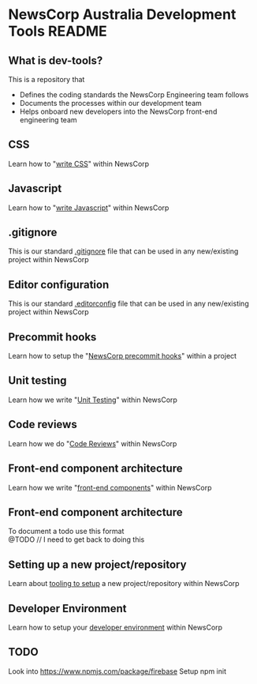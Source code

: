 NewsCorp Australia Development Tools README
===========================================

What is dev-tools?
------------------
This is a repository that
* Defines the coding standards the NewsCorp Engineering team follows
* Documents the processes within our development team
* Helps onboard new developers into the NewsCorp front-end engineering team

CSS
---
Learn how to "[write CSS][1]" within NewsCorp

Javascript
----------
Learn how to "[write Javascript][2]" within NewsCorp 

.gitignore
----------
This is our standard [.gitignore][3] file that can be used in any new/existing project within NewsCorp

Editor configuration
----------
This is our standard [.editorconfig][4] file that can be used in any new/existing project within NewsCorp

Precommit hooks
---------------
Learn how to setup the "[NewsCorp precommit hooks][5]" within a project

Unit testing
----------
Learn how we write "[Unit Testing][6]" within NewsCorp 

Code reviews
------------
Learn how we do "[Code Reviews][7]" within NewsCorp
 
Front-end component architecture
--------------------------------
Learn how we write "[front-end components][9]" within NewsCorp

Front-end component architecture
--------------------------------
To document a todo use this format  
@TODO // I need to get back to doing this

Setting up a new project/repository
-----------------------------------
Learn about [tooling to setup][8] a new project/repository within NewsCorp

Developer Environment
---------------------
Learn how to setup your [developer environment][10] within NewsCorp

TODO
----
Look into https://www.npmjs.com/package/firebase
Setup npm init

[1]: documentation/css.md
[2]: documentation/javascript.md
[3]: .gitignore
[4]: .editorconfig
[5]: documentation/pre-commit.md
[6]: documentation/unit-testing.md
[7]: documentation/code-reviews.md
[8]: documentation/tooling.md
[9]: documentation/components.md
[10]: documentation/developer-environment.md
